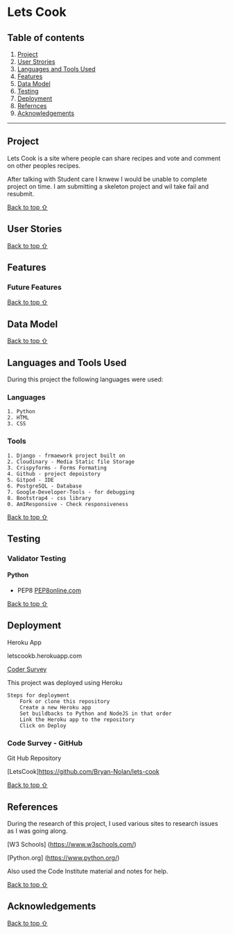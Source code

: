 # Lets Cook

## Table of contents
1. [Project](#Lets-Cook)
2. [User Strories](#User)
3. [Languages and Tools Used](#Technologies-Used)
4. [Features](#Features)
5. [Data Model](#Data-Model)
6. [Testing](#Testing)
7. [Deployment](#Deployment)
8. [Refernces](#Referencess)
9. [Acknowledgements](#Acknowledgements)
***

## Project

Lets Cook is a site where people can share recipes and vote and comment on other peoples recipes.  

After talking with Student care I knwew I would be unable to complete project on time.  I am submitting a skeleton project and wil take fail and resubmit.

[Back to top ⇧](#)

## User Stories

[Back to top ⇧](#)

## Features


### Future Features

    
[Back to top ⇧](#)

## Data Model


[Back to top ⇧](#)

## Languages and Tools Used

During this project the following languages were used:

### Languages

    1. Python
    2. HTML
    3. CSS

### Tools 
    
    1. Django - frmaework project built on
    2. Cloudinary - Media Static file Storage
    3. Crispyforms - Forms Formating 
    4. Github - project depoistory 
    5. Gitpod - IDE
    6. PostgreSQL - Database
    7. Google-Developer-Tools - for debugging
    8. Bootstrap4 - css library
    0. AmIResponsive - Check responsiveness

[Back to top ⇧](#)

## Testing


### Validator Testing

#### Python

* PEP8
    [PEP8online.com](http://pep8online.com/)


[Back to top ⇧](#)

## Deployment

Heroku App

letscookb.herokuapp.com

[Coder Survey](https://letcookb.herokuapp.com/)

This project was deployed using Heroku

    Steps for deployment
        Fork or clone this repository
        Create a new Heroku app
        Set buildbacks to Python and NodeJS in that order
        Link the Heroku app to the repository
        Click on Deploy

### Code Survey - GitHub

Git Hub Repository

[LetsCook]https://github.com/Bryan-Nolan/lets-cook

[Back to top ⇧](#)

## References

During the research of this project, I used various sites to research issues as I was going along. 

[W3 Schools] (https://www.w3schools.com/)

[Python.org] (https://www.python.org/)

Also used the Code Institute material and notes for help.  


[Back to top ⇧](#)

## Acknowledgements


[Back to top ⇧](#)

